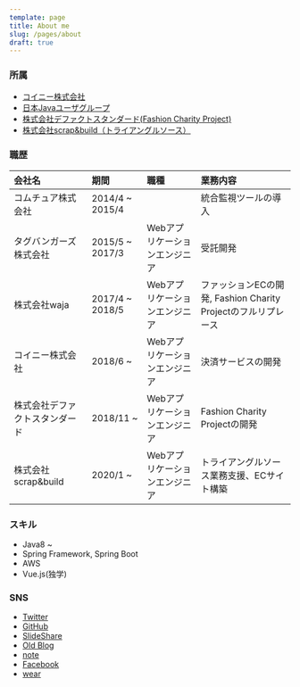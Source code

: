 ```yaml
---
template: page
title: About me
slug: /pages/about
draft: true
---
```

### 所属

* [コイニー株式会社](https://coiney.com/corp/about/)
* [日本Javaユーザグループ](http://www.java-users.jp/)
* [株式会社デファクトスタンダード(Fashion Charity Project)](https://www.waja.co.jp/fcp/)
* [株式会社scrap&build（トライアングルソース）](https://www.triangle-sauce.com/)

### 職歴

|会社名|期間|職種|業務内容|
|:--|:--|:--|:--|
|コムチュア株式会社|2014/4 ~ 2015/4||統合監視ツールの導入|
|タグバンガーズ株式会社|2015/5 ~ 2017/3|Webアプリケーションエンジニア|受託開発|
|株式会社waja|2017/4 ~ 2018/5|Webアプリケーションエンジニア|ファッションECの開発, Fashion Charity Projectのフルリプレース|
|コイニー株式会社|2018/6 ~ |Webアプリケーションエンジニア|決済サービスの開発|
|株式会社デファクトスタンダード|2018/11 ~ |Webアプリケーションエンジニア|Fashion Charity Projectの開発|
|株式会社scrap&build|2020/1 ~ |Webアプリケーションエンジニア|トライアングルソース業務支援、ECサイト構築| 

### スキル

* Java8 ~
* Spring Framework, Spring Boot
* AWS
* Vue.js(独学)

### SNS

* [Twitter](https://twitter.com/b1a9idps)
* [GitHub](https://github.com/b1a9id)
* [SlideShare](https://www.slideshare.net/RyosukeUchitate)
* [Old Blog](https://uchi-fashion.hatenablog.com/)
* [note](https://note.com/b1a9idps)
* [Facebook](https://ja-jp.facebook.com/people/Ryosuke-Uchitate/100004147568068)
* [wear](http://wear.jp/blackid/)
